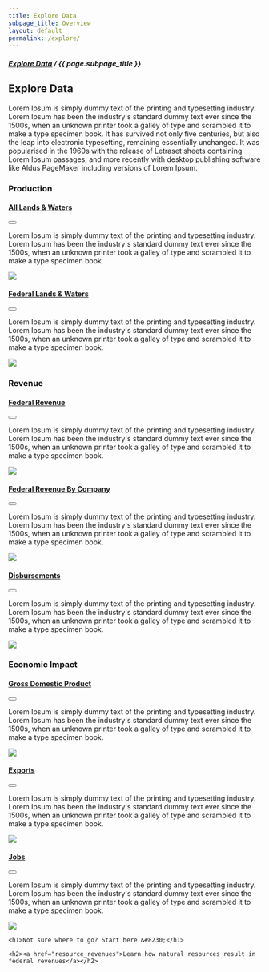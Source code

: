 ```yaml
---
title: Explore Data
subpage_title: Overview
layout: default
permalink: /explore/
---
```


<section class="slab-delta">
  <div class="container-outer explore-section_top">
  	<h5> <a href="{{ site.baseurl }}/explore/">Explore Data</a> / {{ page.subpage_title }}</h5>
		<h1 class="explore-heading">Explore Data</h1>
		<p class="explore-description">Lorem Ipsum is simply dummy text of the printing and typesetting industry. Lorem Ipsum has been the industry's standard dummy text ever since the 1500s, when an unknown printer took a galley of type and scrambled it to make a type specimen book. It has survived not only five centuries, but also the leap into electronic typesetting, remaining essentially unchanged. It was popularised in the 1960s with the release of Letraset sheets containing Lorem Ipsum passages, and more recently with desktop publishing software like Aldus PageMaker including versions of Lorem Ipsum.</p>
	</div>
</section>

<section accordion class="container-outer">
	<section class="container">
		<h1 class="explore-section_category">Production</h1>
		<div class="container-half explore-section" accordion-item accordion-open="true">
			<h4 class="explore-heading"><a href="{{site.baseurl}}/explore/production/">All Lands & Waters</a></h4>
			<button class="accordion-button" accordion-button></button>
			<div class="accordion-content">
				<p class="explore-description">Lorem Ipsum is simply dummy text of the printing and typesetting industry. Lorem Ipsum has been the industry's standard dummy text ever since the 1500s, when an unknown printer took a galley of type and scrambled it to make a type specimen book. </p>
				<a class="link-no_under" href="{{site.baseurl}}/explore/production/">
					<img class="explore-image" src="http://placehold.it/350x150">
				</a>
			</div>
		</div>
		<div class="container-half explore-section" accordion-item accordion-open="true">
			<h4 class="explore-heading"><a href="{{site.baseurl}}/explore/production/">Federal Lands & Waters</a></h4>
			<button class="accordion-button" accordion-button></button>
			<div class="accordion-content">
				<p class="explore-description">Lorem Ipsum is simply dummy text of the printing and typesetting industry. Lorem Ipsum has been the industry's standard dummy text ever since the 1500s, when an unknown printer took a galley of type and scrambled it to make a type specimen book. </p>
				<a class="link-no_under" href="{{site.baseurl}}/explore/production/">
					<img class="explore-image" src="http://placehold.it/350x150">
				</a>
			</div>
		</div>
	</section>
	<section class="container">
		<h1 class="explore-section_category">Revenue</h1>
		<div class="container-half explore-section" accordion-item accordion-open="true">
			<h4 class="explore-heading"><a href="{{site.baseurl}}/explore/revenue/">Federal Revenue</a></h4>
			<button class="accordion-button" accordion-button></button>
			<div class="accordion-content">
				<p class="explore-description">Lorem Ipsum is simply dummy text of the printing and typesetting industry. Lorem Ipsum has been the industry's standard dummy text ever since the 1500s, when an unknown printer took a galley of type and scrambled it to make a type specimen book. </p>
				<a class="link-no_under" href="{{site.baseurl}}/explore/revenue/">
					<img class="explore-image" src="http://placehold.it/350x150">
				</a>
			</div>
		</div>
		<div class="container-half explore-section" accordion-item accordion-open="true">
			<h4 class="explore-heading"><a href="{{site.baseurl}}/explore/companies/">Federal Revenue By Company</a></h4>
			<button class="accordion-button" accordion-button></button>
			<div class="accordion-content">
				<p class="explore-description">Lorem Ipsum is simply dummy text of the printing and typesetting industry. Lorem Ipsum has been the industry's standard dummy text ever since the 1500s, when an unknown printer took a galley of type and scrambled it to make a type specimen book. </p>
				<a class="link-no_under" href="{{site.baseurl}}/explore/companies/">
					<img class="explore-image" src="http://placehold.it/350x150">
				</a>
			</div>
		</div>
		<div class="container-half explore-section" accordion-item accordion-open="true">
			<h4 class="explore-heading"><a href="{{site.baseurl}}/explore/disbursements/">Disbursements</a></h4>
			<button class="accordion-button" accordion-button></button>
			<div class="accordion-content">
				<p class="explore-description">Lorem Ipsum is simply dummy text of the printing and typesetting industry. Lorem Ipsum has been the industry's standard dummy text ever since the 1500s, when an unknown printer took a galley of type and scrambled it to make a type specimen book. </p>
				<a class="link-no_under" href="{{site.baseurl}}/explore/disbursements/">
					<img class="explore-image" src="http://placehold.it/350x150">
				</a>
			</div>
		</div>
	</section>
	<section class="container">
		<h1 class="explore-section_category">Economic Impact</h1>
		<div class="container-half explore-section" accordion-item accordion-open="true">
			<h4 class="explore-heading"><a href="{{site.baseurl}}/explore/gdp/">Gross Domestic Product</a></h4>
			<button class="accordion-button" accordion-button></button>
			<div class="accordion-content">
				<p class="explore-description">Lorem Ipsum is simply dummy text of the printing and typesetting industry. Lorem Ipsum has been the industry's standard dummy text ever since the 1500s, when an unknown printer took a galley of type and scrambled it to make a type specimen book. </p>
				<a class="link-no_under" href="{{site.baseurl}}/explore/gdp/">
					<img class="explore-image" src="http://placehold.it/350x150">
				</a>
			</div>
		</div>
		<div class="container-half explore-section" accordion-item accordion-open="true">
			<h4 class="explore-heading"><a href="{{site.baseurl}}/explore/exports/">Exports</a></h4>
			<button class="accordion-button" accordion-button></button>
			<div class="accordion-content">
				<p class="explore-description">Lorem Ipsum is simply dummy text of the printing and typesetting industry. Lorem Ipsum has been the industry's standard dummy text ever since the 1500s, when an unknown printer took a galley of type and scrambled it to make a type specimen book. </p>
				<a class="link-no_under" href="{{site.baseurl}}/explore/exports/">
					<img class="explore-image" src="http://placehold.it/350x150">
				</a>
			</div>
		</div>
		<div class="container-half explore-section" accordion-item accordion-open="true">
			<h4 class="explore-heading"><a href="{{site.baseurl}}/explore/jobs/">Jobs</a></h4>
			<button class="accordion-button" accordion-button></button>
			<div class="accordion-content">
				<p class="explore-description">Lorem Ipsum is simply dummy text of the printing and typesetting industry. Lorem Ipsum has been the industry's standard dummy text ever since the 1500s, when an unknown printer took a galley of type and scrambled it to make a type specimen book. </p>
				<a class="link-no_under" href="{{site.baseurl}}/explore/jobs/">
					<img class="explore-image" src="http://placehold.it/350x150">
				</a>
			</div>
		</div>
	</section>
</section>
<section class="slab-alpha container-outer container-padded u-centered">

    <h1>Not sure where to go? Start here &#8230;</h1>

    <h2><a href="resource_revenues">Learn how natural resources result in federal revenues</a></h2>

</section>

<!-- Accordion -->
<script src="{{ site.baseurl }}/js/components/accordion.js"></script>
